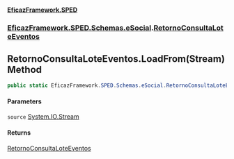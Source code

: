 #### [EficazFramework.SPED](EficazFrameworkSPED.md 'EficazFramework SPED')
### [EficazFramework.SPED.Schemas.eSocial](EficazFramework.SPED.Schemas.eSocial.md 'EficazFramework.SPED.Schemas.eSocial').[RetornoConsultaLoteEventos](EficazFramework.SPED.Schemas.eSocial/RetornoConsultaLoteEventos.md 'EficazFramework.SPED.Schemas.eSocial.RetornoConsultaLoteEventos')

## RetornoConsultaLoteEventos.LoadFrom(Stream) Method

```csharp
public static EficazFramework.SPED.Schemas.eSocial.RetornoConsultaLoteEventos LoadFrom(System.IO.Stream source);
```
#### Parameters

<a name='EficazFramework.SPED.Schemas.eSocial.RetornoConsultaLoteEventos.LoadFrom(System.IO.Stream).source'></a>

`source` [System.IO.Stream](https://docs.microsoft.com/en-us/dotnet/api/System.IO.Stream 'System.IO.Stream')

#### Returns
[RetornoConsultaLoteEventos](EficazFramework.SPED.Schemas.eSocial/RetornoConsultaLoteEventos.md 'EficazFramework.SPED.Schemas.eSocial.RetornoConsultaLoteEventos')